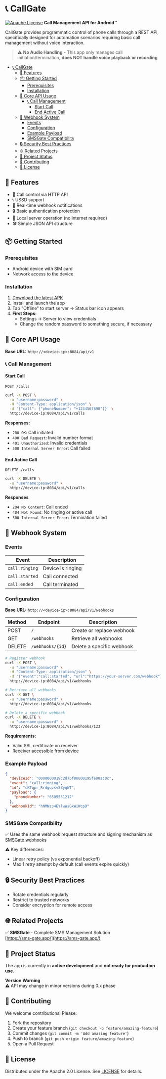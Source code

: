 # 📞 CallGate

[![Apache License](https://img.shields.io/badge/License-Apache%202.0-blue.svg)](https://opensource.org/licenses/Apache-2.0)
**Call Management API for Android™**

CallGate provides programmatic control of phone calls through a REST API, specifically designed for automation scenarios requiring basic call management without voice interaction.

> ⚠️ **No Audio Handling** - This app only manages call initiation/termination, **does NOT handle voice playback or recording**

- [📞 CallGate](#-callgate)
  - [🌟 Features](#-features)
  - [📦 Getting Started](#-getting-started)
    - [Prerequisites](#prerequisites)
    - [Installation](#installation)
  - [🚀 Core API Usage](#-core-api-usage)
    - [📞 Call Management](#-call-management)
      - [Start Call](#start-call)
      - [End Active Call](#end-active-call)
  - [📡 Webhook System](#-webhook-system)
    - [Events](#events)
    - [Configuration](#configuration)
    - [Example Payload](#example-payload)
    - [SMSGate Compatibility](#smsgate-compatibility)
  - [🔒 Security Best Practices](#-security-best-practices)
  - [🌐 Related Projects](#-related-projects)
  - [📌 Project Status](#-project-status)
  - [🤝 Contributing](#-contributing)
  - [📜 License](#-license)

## 🌟 Features

- 📲 Call control via HTTP API
- 📞 USSD support
- 📡 Real-time webhook notifications
- 🔒 Basic authentication protection
- 📶 Local server operation (no internet required)
- 🛠️ Simple JSON API structure

## 📦 Getting Started

### Prerequisites

- Android device with SIM card
- Network access to the device

### Installation

1. [Download the latest APK](https://github.com/call-gate-app/android-app/releases/latest)
2. Install and launch the app
3. Tap "Offline" to start server → Status bar icon appears
4. **First Steps:**
    - Settings → Server to view credentials
    - Change the random password to something secure, if necessary

## 🚀 Core API Usage

**Base URL:** `http://<device-ip>:8084/api/v1`

### 📞 Call Management

#### Start Call

```http
POST /calls
```

```bash
curl -X POST \
  -u "username:password" \
  -H "Content-Type: application/json" \
  -d '{"call": {"phoneNumber": "+1234567890"}}' \
  http://device-ip:8084/api/v1/calls
```

**Responses:**

- `200 OK`: Call initiated
- `400 Bad Request`: Invalid number format
- `401 Unauthorized`: Invalid credentials
- `500 Internal Server Error`: Call failed

#### End Active Call

```http
DELETE /calls
```

```bash
curl -X DELETE \
  -u "username:password" \
  http://device-ip:8084/api/v1/calls
```

**Responses**

- `204 No Content`: Call ended
- `404 Not Found`: No ringing or active call
- `500 Internal Server Error`: Termination failed

## 📡 Webhook System

### Events

| Event          | Description       |
| -------------- | ----------------- |
| `call:ringing` | Device is ringing |
| `call:started` | Call connected    |
| `call:ended`   | Call terminated   |

### Configuration

**Base URL:** `http://<device-ip>:8084/api/v1/webhooks`

| Method | Endpoint         | Description               |
| ------ | ---------------- | ------------------------- |
| POST   | `/`              | Create or replace webhook |
| GET    | `/webhooks`      | Retrieve all webhooks     |
| DELETE | `/webhooks/{id}` | Delete a specific webhook |

```bash
# Register webhook
curl -X POST \
  -u "username:password" \
  -H "Content-Type: application/json" \
  -d '{"event":"call:started", "url":"https://your-server.com/webhook"}' \
  http://device-ip:8084/api/v1/webhooks

# Retrieve all webhooks
curl -X GET \
  -u "username:password" \
  http://device-ip:8084/api/v1/webhooks

# Delete a specific webhook
curl -X DELETE \
  -u "username:password" \
  http://device-ip:8084/api/v1/webhooks/123
```

**Requirements:**

- Valid SSL certificate on receiver
- Receiver accessible from device

### Example Payload

```json
{
  "deviceId": "0000000019c2d7bf00000195fe00ac0c",
  "event": "call:ringing",
  "id": "cKTqpr_Rrdgqzsv5ZyqWT",
  "payload": {
    "phoneNumber": "6505551212"
  },
  "webhookId": "hNMNzp4EYlwWsGxWiWcpD"
}
```

### SMSGate Compatibility

✅ Uses the same webhook request structure and signing mechanism as [SMSGate webhooks](https://docs.sms-gate.app/features/webhooks/)

⚠️ Key differences:

- Linear retry policy (vs exponential backoff)
- Max 1 retry attempt by default (call events expire quickly)

## 🔒 Security Best Practices

- Rotate credentials regularly
- Restrict to trusted networks
- Consider encryption for remote access

## 🌐 Related Projects

✅ **SMSGate** - Complete SMS Management Solution  
[https://sms-gate.app/](https://sms-gate.app/)

## 📌 Project Status

The app is currently in **active development** and **not ready for production use**.

**Version Warning**  
⚠️ API may change in minor versions during 0.x phase

## 🤝 Contributing

We welcome contributions! Please:

1. Fork the repository
2. Create your feature branch (`git checkout -b feature/amazing-feature`)
3. Commit changes (`git commit -m 'Add amazing feature'`)
4. Push to branch (`git push origin feature/amazing-feature`)
5. Open a Pull Request

## 📜 License

Distributed under the Apache 2.0 License. See [LICENSE](LICENSE) for details.
